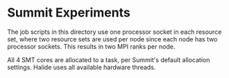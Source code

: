# Summit Experiments

The job scripts in this directory use one processor socket in each resource set, where two resource sets are used per node since each node has two processor sockets.
This results in two MPI ranks per node.

All 4 SMT cores are allocated to a task, per Summit's default allocation settings.
Halide uses all available hardware threads.
